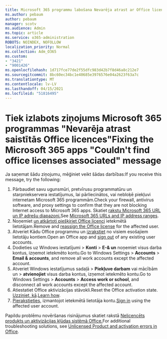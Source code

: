 ```yaml
---
title: Microsoft 365 programmu labošana Nevarēja atrast ar Office licencēm saistītu ziņojumu
ms.author: pebaum
author: pebaum
manager: scotv
ms.audience: Admin
ms.topic: article
ms.service: o365-administration
ROBOTS: NOINDEX, NOFOLLOW
localization_priority: Normal
ms.collection: Adm_O365
ms.custom:
- "3421"
- "9001426"
ms.openlocfilehash: 1d717fce77de2f55dfc983d42b7f8d46a8c212e7
ms.sourcegitcommit: 8bc60ec34bc1e40685e3976576e04a2623f63a7c
ms.translationtype: MT
ms.contentlocale: lv-LV
ms.lasthandoff: 04/15/2021
ms.locfileid: "51816495"
---
```

# <a name="fixing-the-microsoft-365-apps-couldnt-find-office-licenses-associated-message"></a><span data-ttu-id="beaed-102">Tiek izlabots ziņojums Microsoft 365 programmas "Nevarēja atrast saistītās Office licences"</span><span class="sxs-lookup"><span data-stu-id="beaed-102">Fixing the Microsoft 365 apps "Couldn't find office licenses associated" message</span></span>

<span data-ttu-id="beaed-103">Ja saņemat šādu ziņojumu, mēģiniet veikt šādas darbības:</span><span class="sxs-lookup"><span data-stu-id="beaed-103">If you receive this message, try the following:</span></span>

1. <span data-ttu-id="beaed-104">Pārbaudiet savu ugunsmūri, pretvīrusu programmatūru un starpniekservera iestatījumus, lai pārliecinātos, vai nebloķē piekļuvi internetam Microsoft 365 programmām.</span><span class="sxs-lookup"><span data-stu-id="beaed-104">Check your firewall, antivirus software, and proxy settings to confirm that they are not blocking Internet access to Microsoft 365 apps.</span></span> <span data-ttu-id="beaed-105">Skatiet [rakstu Microsoft 365 URL un IP adrešu diapazoni.](https://docs.microsoft.com/office365/enterprise/urls-and-ip-address-ranges)</span><span class="sxs-lookup"><span data-stu-id="beaed-105">See [Microsoft 365 URLs and IP address ranges](https://docs.microsoft.com/office365/enterprise/urls-and-ip-address-ranges).</span></span>
2. <span data-ttu-id="beaed-106">Noņemiet [un atkārtoti piešķiriet Office licenci](https://docs.microsoft.com/microsoft-365/admin/manage/assign-licenses-to-users) ietekmētā lietotājam.</span><span class="sxs-lookup"><span data-stu-id="beaed-106">Remove and [reassign the Office license](https://docs.microsoft.com/microsoft-365/admin/manage/assign-licenses-to-users) for the affected user.</span></span> 
3. <span data-ttu-id="beaed-107">Atveriet Kādu Office programmu un [izrakstiet](https://support.office.com/article/5a20dc11-47e9-4b6f-945d-478cb6d92071) no visiem esošajiem lietotāju kontiem.</span><span class="sxs-lookup"><span data-stu-id="beaed-107">Open an Office app and [sign out](https://support.office.com/article/5a20dc11-47e9-4b6f-945d-478cb6d92071) of any existing user accounts.</span></span>
4. <span data-ttu-id="beaed-108">Dodieties uz Windows iestatījumi > **Konti**  >  **E-& un** noņemiet visus darba kontus, izņemot ietekmēto kontu.</span><span class="sxs-lookup"><span data-stu-id="beaed-108">Go to Windows Settings > **Accounts** > **Email & accounts**, and remove all work accounts except the affected account.</span></span>
5. <span data-ttu-id="beaed-109">Atveriet Windows iestatījumus sadaļā > **Piekļuve darbam** vai mācībām un  >  **atvienojiet** visus darba kontus, izņemot ietekmēto kontu.</span><span class="sxs-lookup"><span data-stu-id="beaed-109">Go to Windows Settings > **Accounts** > **Access work or school**, and disconnect all work accounts except the affected account.</span></span>
6. <span data-ttu-id="beaed-110">Atiestatiet Office aktivizācijas stāvokli.</span><span class="sxs-lookup"><span data-stu-id="beaed-110">Reset the Office activation state.</span></span> <span data-ttu-id="beaed-111">[Uzziniet, kā](https://docs.microsoft.com/office365/troubleshoot/activation/reset-office-365-proplus-activation-state).</span><span class="sxs-lookup"><span data-stu-id="beaed-111">[Learn how](https://docs.microsoft.com/office365/troubleshoot/activation/reset-office-365-proplus-activation-state).</span></span>
7. <span data-ttu-id="beaed-112">[Pierakstieties,](https://support.office.com/article/628ea040-f265-49de-b986-be09c3ebf8a9) izmantojot ietekmētā lietotāja kontu.</span><span class="sxs-lookup"><span data-stu-id="beaed-112">[Sign in](https://support.office.com/article/628ea040-f265-49de-b986-be09c3ebf8a9) using the affected user account.</span></span>

<span data-ttu-id="beaed-113">Papildu problēmu novēršanas risinājumus skatiet rakstā [Nelicencēts produkts un aktivizācijas kļūdas sistēmā Office.](https://support.office.com/Article/0d23d3c0-c19c-4b2f-9845-5344fedc4380)</span><span class="sxs-lookup"><span data-stu-id="beaed-113">For additional troubleshooting solutions, see [Unlicensed Product and activation errors in Office](https://support.office.com/Article/0d23d3c0-c19c-4b2f-9845-5344fedc4380).</span></span>